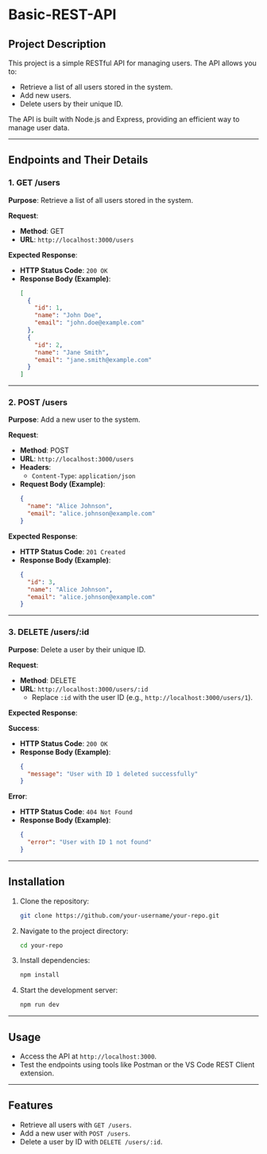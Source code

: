 # Basic-REST-API

## Project Description
This project is a simple RESTful API for managing users. The API allows you to:
- Retrieve a list of all users stored in the system.
- Add new users.
- Delete users by their unique ID.

The API is built with Node.js and Express, providing an efficient way to manage user data.

---

## Endpoints and Their Details

### 1. GET /users
**Purpose**: Retrieve a list of all users stored in the system.

**Request**:
- **Method**: GET
- **URL**: `http://localhost:3000/users`

**Expected Response**:
- **HTTP Status Code**: `200 OK`
- **Response Body (Example)**:
  ```json
  [
    {
      "id": 1,
      "name": "John Doe",
      "email": "john.doe@example.com"
    },
    {
      "id": 2,
      "name": "Jane Smith",
      "email": "jane.smith@example.com"
    }
  ]
  ```

---

### 2. POST /users
**Purpose**: Add a new user to the system.

**Request**:
- **Method**: POST
- **URL**: `http://localhost:3000/users`
- **Headers**:
  - `Content-Type`: `application/json`
- **Request Body (Example)**:
  ```json
  {
    "name": "Alice Johnson",
    "email": "alice.johnson@example.com"
  }
  ```

**Expected Response**:
- **HTTP Status Code**: `201 Created`
- **Response Body (Example)**:
  ```json
  {
    "id": 3,
    "name": "Alice Johnson",
    "email": "alice.johnson@example.com"
  }
  ```

---

### 3. DELETE /users/:id
**Purpose**: Delete a user by their unique ID.

**Request**:
- **Method**: DELETE
- **URL**: `http://localhost:3000/users/:id`
  - Replace `:id` with the user ID (e.g., `http://localhost:3000/users/1`).

**Expected Response**:

**Success**:
- **HTTP Status Code**: `200 OK`
- **Response Body (Example)**:
  ```json
  {
    "message": "User with ID 1 deleted successfully"
  }
  ```

**Error**:
- **HTTP Status Code**: `404 Not Found`
- **Response Body (Example)**:
  ```json
  {
    "error": "User with ID 1 not found"
  }
  ```

---

## Installation

1. Clone the repository:
   ```bash
   git clone https://github.com/your-username/your-repo.git
   ```
2. Navigate to the project directory:
   ```bash
   cd your-repo
   ```
3. Install dependencies:
   ```bash
   npm install
   ```
4. Start the development server:
   ```bash
   npm run dev
   ```

---

## Usage

- Access the API at `http://localhost:3000`.
- Test the endpoints using tools like Postman or the VS Code REST Client extension.

---

## Features
- Retrieve all users with `GET /users`.
- Add a new user with `POST /users`.
- Delete a user by ID with `DELETE /users/:id`.



